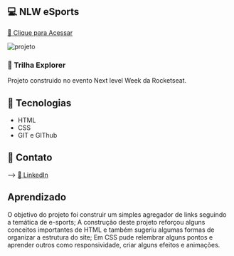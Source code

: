 ## 💻 NLW eSports

[🔗 Clique para Acessar](https://beatrindade.github.io/Explorer_eSport/)

![projeto](https://media.discordapp.net/attachments/1014540075759042570/1021147502105338027/unknown.png?width=563&height=676)

### 🔎 Trilha Explorer

Projeto construido no evento Next level Week da Rocketseat.

## 🔧 Tecnologias

- HTML <br>
- CSS <br>
- GIT e GIThub

## 📌 Contato

--> [🔗 LinkedIn](https://www.linkedin.com/in/beatrizgt/)

## Aprendizado
O objetivo do projeto foi construir um simples agregador de links seguindo a temática de e-sports;
A construção deste projeto reforçou alguns conceitos importantes de HTML e também sugeriu algumas formas de organizar a estrutura do site;
Em CSS pude relembrar alguns pontos e aprender outros como  responsividade, criar alguns efeitos e animações.
